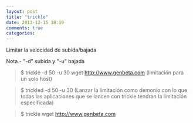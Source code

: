 ```yaml
---
layout: post
title: "trickle"
date: 2013-12-15 18:19
comments: true
categories: 
---
```

Limitar la velocidad de subida/bajada

Nota.- "-d" subida y "-u" bajada

>$ trickle -d 50 -u 30 wget http://www.genbeta.com (limitación para un solo host)

>$ trickled -d 50 -u 30 (Lanzar la limitación como demonio con lo que todas las aplicaciones que se lancen con trickle tendran la limitación especificada)

>$ trickle wget http://www.genbeta.com

